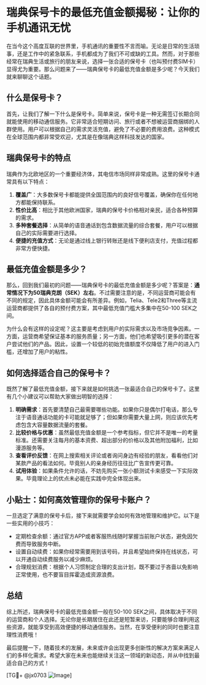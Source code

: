 # 瑞典保号卡的最低充值金额揭秘：让你的手机通讯无忧

在当今这个高度互联的世界里，手机通讯的重要性不言而喻。无论是日常的生活琐事，还是工作中的紧急联系，手机都成为了我们不可或缺的工具。然而，对于那些经常在瑞典生活或旅行的朋友来说，选择一张合适的保号卡（也叫预付费SIM卡）显得尤为重要。那么问题来了——瑞典保号卡的最低充值金额是多少呢？今天我们就来聊聊这个话题。

## 什么是保号卡？

首先，让我们了解一下什么是保号卡。简单来说，保号卡是一种无需签订长期合同就能使用的移动通信服务。它非常适合短期访问、旅行或者不想被运营商捆绑的人群使用。用户可以根据自己的需求灵活充值，避免了不必要的费用浪费。这种模式在全球范围内都非常受欢迎，尤其是在像瑞典这样科技发达的国家。

## 瑞典保号卡的特点

瑞典作为北欧地区的一个重要经济体，其电信市场同样非常成熟。这里的保号卡通常具有以下特点：

1. **覆盖广**：大多数保号卡都能提供全国范围内的良好信号覆盖，确保你在任何地方都能保持联系。
2. **性价比高**：相比于其他欧洲国家，瑞典的保号卡价格相对亲民，适合各种预算的需求。
3. **多种套餐选择**：从简单的语音通话到包含数据流量的综合套餐，用户可以根据自己的实际需要进行选择。
4. **便捷的充值方式**：无论是通过线上银行转账还是线下便利店支付，充值过程都非常方便快捷。

## 最低充值金额是多少？

那么，回到我们最初的问题——瑞典保号卡的最低充值金额是多少呢？答案是：**通常情况下为50瑞典克朗（SEK）左右**。不过需要注意的是，不同运营商可能会有不同的规定，因此具体金额可能会有所差异。例如，Telia、Tele2和Three等主流运营商都提供了各自的预付费方案，其中最低充值门槛大多集中在50-100 SEK之间。

为什么会有这样的设定呢？这主要是考虑到用户的实际需求以及市场竞争因素。一方面，运营商希望保证基本的服务质量；另一方面，他们也希望吸引更多的潜在客户尝试他们的产品。因此，设置一个较低的初始充值额度不仅降低了用户的进入门槛，还增加了用户的粘性。

## 如何选择适合自己的保号卡？

既然了解了最低充值金额，接下来就是如何挑选一张最适合自己的保号卡了。这里有几个小建议可以帮助大家做出明智的选择：

1. **明确需求**：首先要清楚自己最需要哪些功能。如果你只是偶尔打电话，那么专注于语音通话功能的卡可能就足够了；但如果你需要大量上网，则应该优先考虑包含大容量数据流量的套餐。
2. **比较价格与优惠**：虽然最低充值金额是一个参考指标，但它并不是唯一的考量标准。还需要关注每月的基本资费、超出部分的价格以及其他附加福利，比如漫游服务等。
3. **查看评价反馈**：在网上搜索相关评论或者询问身边有经验的朋友，看看他们对某款产品的看法如何。毕竟别人的亲身经历往往比广告宣传更可靠。
4. **试用体验**：如果条件允许的话，不妨先购买一张小额测试卡来感受一下实际效果。毕竟理论上的优点未必能在实践中完全体现出来。

## 小贴士：如何高效管理你的保号卡账户？

一旦选定了满意的保号卡后，接下来就需要学会如何有效地管理和维护它。以下是一些实用的小技巧：

- 定期检查余额：通过官方APP或者客服热线随时掌握当前账户状态，避免因欠费而导致服务中断。
- 设置自动续费：如果你经常需要用到该号码，并且希望始终保持在线状态，可以开通自动续费服务以减少麻烦。
- 合理规划消费：根据个人习惯制定合理的支出计划，既不要过于吝啬以免影响正常使用，也不要盲目挥霍造成资源浪费。

## 总结

综上所述，瑞典保号卡的最低充值金额一般在50-100 SEK之间，具体取决于不同的运营商和个人选择。无论你是长期居住在此还是短暂来访，只要能够合理利用这些资源，就能享受到高效便捷的移动通信服务。当然，在享受便利的同时也要注意理性消费哦！

最后提醒一下，随着技术的发展，未来或许会出现更多创新性的解决方案来满足人们的多样化需求。希望大家在未来也能继续关注这一领域的新动态，并从中找到最适合自己的方式！

[TG💪+ @jx0703 ![Image](https://github.com/user-attachments/assets/dbca1d08-cadb-493c-b0ec-ad6f7a83f270)]
